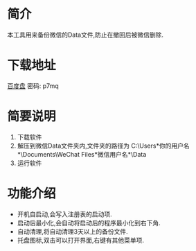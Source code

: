 # 简介
本工具用来备份微信的Data文件,防止在撤回后被微信删除.

# 下载地址
[百度盘](http://pan.baidu.com/s/1c2EBb3M) 密码: p7mq

# 简要说明
1. 下载软件
2. 解压到微信Data文件夹内,文件夹的路径为 C:\Users\*你的用户名*\Documents\WeChat Files\*微信用户名*\Data
3. 运行软件

# 功能介绍
- 开机自启动,会写入注册表的启动项.
- 启动后最小化,会自动将启动后的程序最小化到右下角.
- 自动清理,将自动清理3天以上的备份文件.
- 托盘图标,双击可以打开界面,右键有其他菜单项.